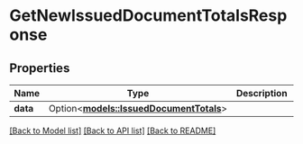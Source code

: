 # GetNewIssuedDocumentTotalsResponse

## Properties

Name | Type | Description | Notes
------------ | ------------- | ------------- | -------------
**data** | Option<[**models::IssuedDocumentTotals**](IssuedDocumentTotals.md)> |  | [optional]

[[Back to Model list]](../README.md#documentation-for-models) [[Back to API list]](../README.md#documentation-for-api-endpoints) [[Back to README]](../README.md)



